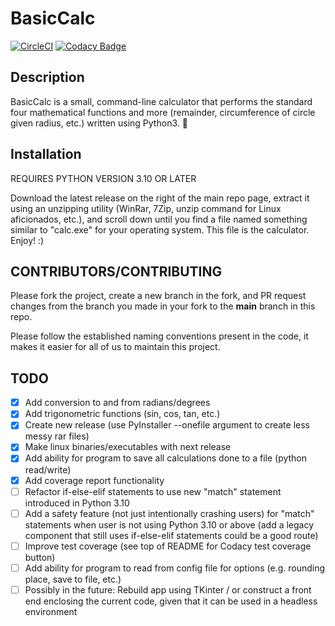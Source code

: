
# BasicCalc

[![CircleCI](https://circleci.com/gh/import-brain/basic_calc/tree/main.svg?style=svg)](https://circleci.com/gh/import-brain/basic_calc/tree/main)
[![Codacy Badge](https://app.codacy.com/project/badge/Coverage/1cb791a00b3b47ffbe91b104ff320667)](https://www.codacy.com/gh/import-brain/basic_calc/dashboard?utm_source=github.com&utm_medium=referral&utm_content=import-brain/basic_calc&utm_campaign=Badge_Coverage)

## Description

BasicCalc is a small, command-line calculator that performs
the standard four mathematical functions and more (remainder, circumference of circle given radius, etc.) written using Python3. 🧮

## Installation

REQUIRES PYTHON VERSION 3.10 OR LATER

Download the latest release on the right of the main repo page, extract it using an unzipping utility (WinRar, 7Zip, unzip command for Linux aficionados, etc.), and scroll down until you find a file named something similar to "calc.exe" for your operating system. This file is the calculator. Enjoy! :)

## CONTRIBUTORS/CONTRIBUTING

Please fork the project, create a new branch in the fork, and PR request changes from the branch you made in your fork to the **main** branch in this repo.

Please follow the established naming conventions present in the code, it makes it easier for all of us to maintain this project.

## TODO

- [x] Add conversion to and from radians/degrees
- [x] Add trigonometric functions (sin, cos, tan, etc.)
- [x] Create new release (use PyInstaller --onefile argument to create less messy rar files)
- [x] Make linux binaries/executables with next release
- [x] Add ability for program to save all calculations done to a file (python read/write)
- [x] Add coverage report functionality
- [ ] Refactor if-else-elif statements to use new "match" statement introduced in Python 3.10
- [ ] Add a safety feature (not just intentionally crashing users) for "match" statements when user is not using Python 3.10 or above (add a legacy component that still        uses if-else-elif statements could be a good route)
- [ ] Improve test coverage (see top of README for Codacy test coverage button)
- [ ] Add ability for program to read from config file for options (e.g. rounding place, save to file, etc.)
- [ ] Possibly in the future: Rebuild app using TKinter / or construct a front end enclosing the current code, given that it can be used in a headless environment
